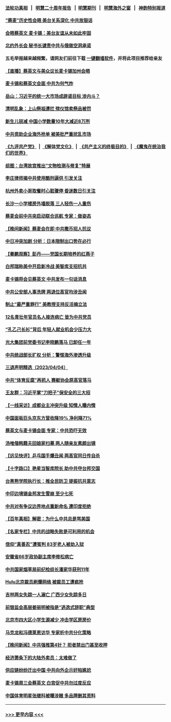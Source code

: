 #### [法轮功真相](https://github.com/gfw-breaker/truth/blob/master/README.md?t=0) &nbsp;&nbsp;|&nbsp;&nbsp; [明慧二十周年报告](https://github.com/gfw-breaker/mh-reports/blob/master/README.md?t=0) &nbsp;&nbsp;|&nbsp;&nbsp;[明慧期刊](https://github.com/gfw-breaker/mh-qikan) &nbsp;&nbsp;|&nbsp;&nbsp; [明慧海外之窗](https://github.com/gfw-breaker/mh-news/blob/master/README.md?t=0) &nbsp;&nbsp;|&nbsp;&nbsp; [神韵特别报道](https://github.com/gfw-breaker/mh-news/blob/master/shenyun.md?t=0)
#### [“蔡麦”历史性会晤 美台关系深化 中共放狠话](../pages/nsc413/n13965641.md?t=04060343) 
#### [会晤蔡英文 麦卡锡：美台友谊从未如此牢固](../pages/nsc413/n13965838.md?t=04060343) 
#### [北约外长会 秘书长谴责中共与俄做空洞承诺](../pages/nsc413/n13965822.md?t=04060343) 
#### 五毛举报越来越频繁，请网友们前往下载 [一键翻墙软件](https://github.com/gfw-breaker/ssr-accounts)，并将此项目推荐给亲友
#### [【直播】蔡英文与美众议长麦卡锡加州会晤](../pages/nsc413/n13965810.md?t=04060343) 
#### [麦卡锡和蔡英文会面 中共为何气炸](../pages/nsc413/n13965814.md?t=04060343) 
#### [岳山：习近平的统一大市场成辟谣目标 涉内斗？](../pages/nsc413/n13965723.md?t=04060343) 
#### [清明乱象：上山祭祖遭拦 殡仪馆卖祭品被罚](../pages/nsc413/n13965675.md?t=04060343) 
#### [新生儿锐减 中国小学数量10年大减近8万所](../pages/nsc413/n13965673.md?t=04060343) 
#### [中共资助企业海外抢单 被美批严重扰乱市场](../pages/nsc413/n13965668.md?t=04060343) 
#### [《九评共产党》](https://github.com/begood0513/9ping.md/blob/master/README.md) &nbsp;|&nbsp; [《解体党文化》](../../../../jtdwh.md/blob/master/README.md)  &nbsp;|&nbsp; [《共产主义的终极目的》](../../../../gczydzjmd.md/blob/master/README.md) &nbsp;|&nbsp; [《魔鬼在统治我们的世界》](../../../../mgztzwmdsj.md/blob/master/README.md) 
#### [组图：台湾故宫推出“文物检测与修复”特展](../pages/nsc413/n13965607.md?t=04060343) 
#### [李庄律师揭中共使用酷刑逼供 引发关注](../pages/nsc413/n13965359.md?t=04060343) 
#### [杭州外卖小哥取餐时心脏骤停 昏迷数日引关注](../pages/nsc413/n13965617.md?t=04060343) 
#### [长沙一小学楼房外墙脱落 三人轻伤一人重伤](../pages/nsc413/n13965648.md?t=04060343) 
#### [蔡麦会前中共突启动联合巡航 专家：做姿态](../pages/nsc413/n13965622.md?t=04060343) 
#### [【晚间新闻】蔡麦会在即 中共撒币招人抗议](../pages/nsc413/n13965637.md?t=04060343) 
#### [中日冲突加剧 分析：日本限制出口势在必行](../pages/nsc413/n13965609.md?t=04060343) 
#### [【秦鹏观察】彭丹——党国长期培养的红燕子](../pages/nsc413/n13965271.md?t=04060343) 
#### [白邦瑞称美中开启新冷战 美智库支招抗共](../pages/nsc413/n13964784.md?t=04060343) 
#### [麦卡锡将会见蔡英文 中共发布一句话消息](../pages/nsc413/n13965564.md?t=04060343) 
#### [中共公安部人事洗牌 两退位高官均涉丑闻](../pages/nsc413/n13965541.md?t=04060343) 
#### [制止“最严重罪行” 美教授支持反活摘立法](../pages/nsc413/n13965248.md?t=04060343) 
#### [12名青壮年官员名人接连病亡 皆为中共党员](../pages/nsc413/n13965236.md?t=04060343) 
#### [“孔乙己长衫”背后 年轻人就业机会少压力大](../pages/nsc413/n13964575.md?t=04060343) 
#### [光大集团前党委书记李晓鹏落马 已卸任一年](../pages/nsc413/n13965381.md?t=04060343) 
#### [中共统战部长扩权 分析：警惕海外渗透升级](../pages/nsc413/n13965227.md?t=04060343) 
#### [三退声明精选（2023/04/04）](../pages/nsc413/n13965384.md?t=04060343) 
#### [中共“体育反腐”再抓人 赛艇协会原高官落马](../pages/nsc413/n13965340.md?t=04060343) 
#### [王友群：习近平掌“刀把子”保安全的三大招](../pages/nsc413/n13965308.md?t=04060343) 
#### [【一线采访】成都业主冲突升级 知情人曝内情](../pages/nsc413/n13965289.md?t=04060343) 
#### [中国面板巨头京东方营收降19% 净利降71%](../pages/nsc413/n13965307.md?t=04060343) 
#### [蔡英文与麦卡锡会面 专家：中共恐吓无效](../pages/nsc413/n13965126.md?t=04060343) 
#### [汤唯偕韩籍夫回娘家扫墓 两人随亲友素颜出镜](../pages/nsc413/n13964761.md?t=04060343) 
#### [【远见快评】乒乓国手爆丑闻 两高官同日传自杀](../pages/nsc413/n13965136.md?t=04060343) 
#### [【十字路口】艳星当智库院长 助中共夺台邦交国](../pages/nsc413/n13965176.md?t=04060343) 
#### [台黑熊学院执行长：推全民防卫 提振抗共意志](../pages/nsc413/n13965150.md?t=04060343) 
#### [中印边境锡金邦发生雪崩 至少七死](../pages/nsc413/n13965210.md?t=04060343) 
#### [中共对有争议边界地点重新命名 遭印度拒绝](../pages/nsc413/n13965173.md?t=04060343) 
#### [【百年真相】解密：为什么中共总是骂美国](../pages/nsc413/n13962802.md?t=04060343) 
#### [【名家专栏】中共的战略失败是可利用的机会](../pages/nsc413/n13964294.md?t=04060343) 
#### [信仰“真善忍”遭冤判 83岁老人被劫入狱](../pages/nsc413/n13958286.md?t=04060343) 
#### [安徽省66岁政协副主席李修松病亡](../pages/nsc413/n13965105.md?t=04060343) 
#### [中共国家烟草局前纪检组长潘家华获刑11年](../pages/nsc413/n13965003.md?t=04060343) 
#### [Hulu北京裁员刷爆网络 被裁员工遭疯抢](../pages/nsc413/n13964997.md?t=04060343) 
#### [吉林两女失踪一人溺亡 广西少女失踪多日](../pages/nsc413/n13964996.md?t=04060343) 
#### [前银监会高层姜丽明被指是“逃逸式辞职”典型](../pages/nsc413/n13964953.md?t=04060343) 
#### [北京市四大区小学生源减少 冲击学区房房价](../pages/nsc413/n13964790.md?t=04060343) 
#### [马克龙和冯德莱恩访华 专家析中共分化策略](../pages/nsc413/n13965002.md?t=04060343) 
#### [【晚间新闻】中共强推第4针？ 拒者禁出门甚至收押](../pages/nsc413/n13964912.md?t=04060343) 
#### [经济萧条下的大陆外卖员：太难做了](../pages/nsc413/n13964551.md?t=04060343) 
#### [供应链纷纷迁出中国 中共向外企示好陷尴尬](../pages/nsc413/n13964766.md?t=04060343) 
#### [麦卡锡周三会蔡英文 白宫促中共勿过度反应](../pages/nsc413/n13964812.md?t=04060343) 
#### [中国体育明星张继科被曝涉赌 多品牌删其资料](../pages/nsc413/n13964711.md?t=04060343) 

----
#### [ >>> 更早内容 <<< ](../indexes/nsc413-earlier.md)
